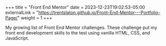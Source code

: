 +++
title = "Front End Mentor"
date = 2023-12-23T19:02:53-05:00
externalLink = "https://trentslaton.github.io/Front-End-Mentor---Portfolio-Page/"
weight = 1
+++

My growing list of Front End Mentor challenges. These challenge put my front end development skills to the test using vanilla HTML, CSS, and JavaScript.
